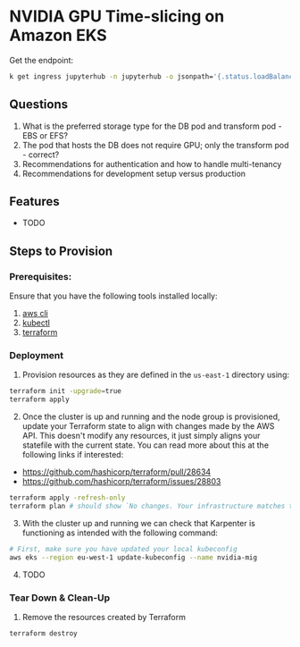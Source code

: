 # NVIDIA GPU Time-slicing on Amazon EKS

Get the endpoint:
```sh
k get ingress jupyterhub -n jupyterhub -o jsonpath='{.status.loadBalancer.ingress[0].hostname}'
```

## Questions

1. What is the preferred storage type for the DB pod and transform pod - EBS or EFS?
2. The pod that hosts the DB does not require GPU; only the transform pod - correct?
3. Recommendations for authentication and how to handle multi-tenancy
4. Recommendations for development setup versus production

## Features

- TODO

## Steps to Provision

### Prerequisites:

Ensure that you have the following tools installed locally:

1. [aws cli](https://docs.aws.amazon.com/cli/latest/userguide/install-cliv2.html)
2. [kubectl](https://Kubernetes.io/docs/tasks/tools/)
3. [terraform](https://learn.hashicorp.com/tutorials/terraform/install-cli)

### Deployment

1. Provision resources as they are defined in the `us-east-1` directory using:

```bash
terraform init -upgrade=true
terraform apply
```

2. Once the cluster is up and running and the node group is provisioned, update your Terraform state to align with changes made by the AWS API. This doesn't modify any resources, it just simply aligns your statefile with the current state. You can read more about this at the following links if interested:

- https://github.com/hashicorp/terraform/pull/28634
- https://github.com/hashicorp/terraform/issues/28803

```bash
terraform apply -refresh-only
terraform plan # should show `No changes. Your infrastructure matches the configuration.`
```

3. With the cluster up and running we can check that Karpenter is functioning as intended with the following command:

```bash
# First, make sure you have updated your local kubeconfig
aws eks --region eu-west-1 update-kubeconfig --name nvidia-mig
```

4. TODO

### Tear Down & Clean-Up

1. Remove the resources created by Terraform

```bash
terraform destroy
```
